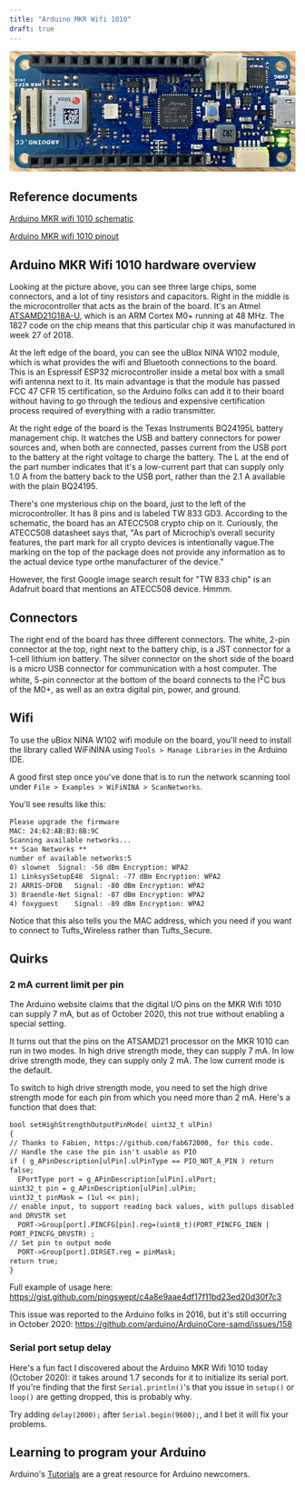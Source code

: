 ```yaml
---
title: "Arduino MKR Wifi 1010"
draft: true
---
```


![Top view of Arduino MKR Wifi 1010](/img/arduino-mkr-wifi-1010-top-view.jpg)

## Reference documents

[Arduino MKR wifi 1010 schematic](/pdf/schematic-arduino-mkr-wifi-1010.pdf)

[Arduino MKR wifi 1010 pinout](/pdf/pinout-arduino-mkr-wifi-1010-2020-09-28.pdf)

## Arduino MKR Wifi 1010 hardware overview

Looking at the picture above, you can see three large chips, some connectors, and a lot of tiny resistors and capacitors. Right in the middle is the microcontroller that acts as the brain of the board. It's an Atmel [ATSAMD21G18A-U](https://www.microchip.com/wwwproducts/en/ATsamd21g18), which is an ARM Cortex M0+ running at 48 MHz. The 1827 code on the chip means that this particular chip it was manufactured in week 27 of 2018.

At the left edge of the board, you can see the uBlox NINA W102 module, which is what provides the wifi and Bluetooth connections to the board. This is an Espressif ESP32 microcontroller inside a metal box with a small wifi antenna next to it. Its main advantage is that the module has passed FCC 47 CFR 15 certification, so the Arduino folks can add it to their board without having to go through the tedious and expensive certification process required of everything with a radio transmitter.

At the right edge of the board is the Texas Instruments BQ24195L battery management chip. It watches the USB and battery connectors for power sources and, when both are connected, passes current from the USB port to the battery at the right voltage to charge the battery. The L at the end of the part number indicates that it's a low-current part that can supply only 1.0 A from the battery back to the USB port, rather than the 2.1 A available with the plain BQ24195.

There's one mysterious chip on the board, just to the left of the microcontroller. It has 8 pins and is labeled TW 833 GD3. According to the schematic, the board has an ATECC508 crypto chip on it. Curiously, the ATECC508 datasheet says that, "As part of Microchip’s overall security features, the part mark for all crypto devices is intentionally vague.The marking on the top of the package does not provide any information as to the actual device type orthe manufacturer of the device."

However, the first Google image search result for "TW 833 chip" is an Adafruit board that mentions an ATECC508 device. Hmmm.

## Connectors

The right end of the board has three different connectors. The white, 2-pin connector at the top, right next to the battery chip, is a JST connector for a 1-cell lithium ion battery. The silver connector on the short side of the board is a micro USB connector for communication with a host computer. The white, 5-pin connector at the bottom of the board connects to the I<sup>2</sup>C bus of the M0+, as well as an extra digital pin, power, and ground.

## Wifi

To use the uBlox NINA W102 wifi module on the board, you'll need to install the library called WiFiNINA using `Tools > Manage Libraries` in the Arduino IDE.

A good first step once you've done that is to run the network scanning tool under `File > Examples > WiFiNINA > ScanNetworks`.

You'll see results like this:

```
Please upgrade the firmware
MAC: 24:62:AB:B3:8B:9C
Scanning available networks...
** Scan Networks **
number of available networks:5
0) slownet	Signal: -50 dBm	Encryption: WPA2
1) LinksysSetupE48	Signal: -77 dBm	Encryption: WPA2
2) ARRIS-DFDB	Signal: -80 dBm	Encryption: WPA2
3) Braendle-Net	Signal: -87 dBm	Encryption: WPA2
4) foxyguest	Signal: -89 dBm	Encryption: WPA2
```
Notice that this also tells you the MAC address, which you need if you want to connect to Tufts_Wireless rather than Tufts_Secure.

## Quirks

### 2 mA current limit per pin

The Arduino website claims that the digital I/O pins on the MKR Wifi 1010 can supply 7 mA, but as of October 2020, this not true without enabling a special setting.

It turns out that the pins on the ATSAMD21 processor on the MKR 1010 can run in two modes. In high drive strength mode, they can supply 7 mA. In low drive strength mode, they can supply only 2 mA. The low current mode is the default.

To switch to high drive strength mode, you need to set the high drive strength mode for each pin from which you need more than 2 mA. Here's a function that does that:

```
bool setHighStrengthOutputPinMode( uint32_t ulPin)
{
// Thanks to Fabien, https://github.com/fab672000, for this code.
// Handle the case the pin isn't usable as PIO
if ( g_APinDescription[ulPin].ulPinType == PIO_NOT_A_PIN ) return false;
  EPortType port = g_APinDescription[ulPin].ulPort;
uint32_t pin = g_APinDescription[ulPin].ulPin;
uint32_t pinMask = (1ul << pin);
// enable input, to support reading back values, with pullups disabled and DRVSTR set
  PORT->Group[port].PINCFG[pin].reg=(uint8_t)(PORT_PINCFG_INEN | PORT_PINCFG_DRVSTR) ;
// Set pin to output mode
  PORT->Group[port].DIRSET.reg = pinMask;
return true;
}
```

Full example of usage here: https://gist.github.com/pingswept/c4a8e9aae4df17f11bd23ed20d30f7c3

This issue was reported to the Arduino folks in 2016, but it's still occurring in October 2020: https://github.com/arduino/ArduinoCore-samd/issues/158

### Serial port setup delay

Here's a fun fact I discovered about the Arduino MKR Wifi 1010 today (October 2020): it takes around 1.7 seconds for it to initialize its serial port. If you're finding that the first `Serial.println()`'s that you issue in `setup()` or `loop()` are getting dropped, this is probably why.

Try adding `delay(2000);` after `Serial.begin(9600);`, and I bet it will fix your problems.

## Learning to program your Arduino

Arduino's [Tutorials](https://www.arduino.cc/en/Tutorial/HomePage) are a great resource for Arduino newcomers.
